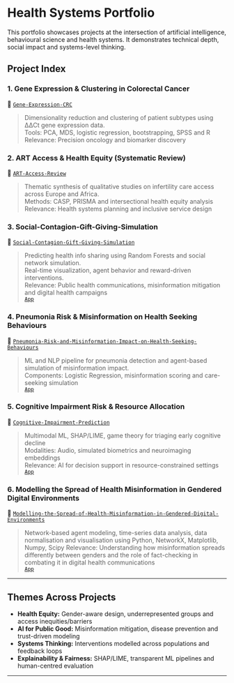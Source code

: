 # Health Systems Portfolio

This portfolio showcases projects at the intersection of artificial intelligence, behavioural science and health systems. It demonstrates technical depth, social impact and systems-level thinking.

## Project Index

### 1. Gene Expression & Clustering in Colorectal Cancer
📁 [`Gene-Expression-CRC`](https://github.com/ihe-k/Multi-Omics-Data-Analysis-of-Biomarkers-in-Colorectal-Cancer-A-Systems-Approach)
> Dimensionality reduction and clustering of patient subtypes using ΔΔCt gene expression data.  
> Tools: PCA, MDS, logistic regression, bootstrapping, SPSS and R  
> Relevance: Precision oncology and biomarker discovery

### 2. ART Access & Health Equity (Systematic Review)
📁 [`ART-Access-Review`](https://github.com/ihe-k/Barriers-and-Patient-Experiences-Across-Ethnicities-in-Africa-and-Europe-Qual-Systematic-Review)
> Thematic synthesis of qualitative studies on infertility care access across Europe and Africa.  
> Methods: CASP, PRISMA and intersectional health equity analysis  
> Relevance: Health systems planning and inclusive service design

### 3. Social-Contagion-Gift-Giving-Simulation
📁 [`Social-Contagion-Gift-Giving-Simulation`](https://github.com/ihe-k/Social-Contagion-Gift-Giving-Simulation)
> Predicting health info sharing using Random Forests and social network simulation.  
> Real-time visualization, agent behavior and reward-driven interventions.  
> Relevance: Public health communications, misinformation mitigation and digital health campaigns  
> [`App`](https://social-contagion-gift-giving-simulation-bys7mmnchm6xnad4tllzxs.streamlit.app/)

### 4. Pneumonia Risk & Misinformation on Health Seeking Behaviours
📁 [`Pneumonia-Risk-and-Misinformation-Impact-on-Health-Seeking-Behaviours`](https://github.com/ihe-k/Pneumonia-Risk-and-Misinformation-Impact-on-Health-Seeking-Behaviours)
> ML and NLP pipeline for pneumonia detection and agent-based simulation of misinformation impact.  
> Components: Logistic Regression, misinformation scoring and care-seeking simulation  
> [`App`](https://pneumonia-risk-and-misinformation-impact-on-health-seeking-beh.streamlit.app/)

### 5. Cognitive Impairment Risk & Resource Allocation
📁 [`Cognitive-Impairment-Prediction`](https://github.com/ihe-k/Cognitive_AI_Triage)
> Multimodal ML, SHAP/LIME, game theory for triaging early cognitive decline  
> Modalities: Audio, simulated biometrics and neuroimaging embeddings  
> Relevance: AI for decision support in resource-constrained settings  
> [`App`](https://cognitiveaitriage-upcnmprvydp5bhgfjpox8k.streamlit.app/)

### 6. Modelling the Spread of Health Misinformation in Gendered Digital Environments
📁 [`Modelling-the-Spread-of-Health-Misinformation-in-Gendered-Digital-Environments`](https://github.com/ihe-k/Modelling-the-Spread-of-Health-Misinformation-in-Gendered-Digital-Environments)
> Network-based agent modeling, time-series data analysis, data normalisation and visualisation using Python, NetworkX, Matplotlib, Numpy, Scipy 
> Relevance: Understanding how misinformation spreads differently between genders and the role of fact-checking in combating it in digital health communications  
> [`App`](https://social-contagion-gift-giving-simulation-bys7mmnchm6xnad4tllzxs.streamlit.app/)

---

## Themes Across Projects

- **Health Equity:** Gender-aware design, underrepresented groups and access inequities/barriers  
- **AI for Public Good:** Misinformation mitigation, disease prevention and trust-driven modeling  
- **Systems Thinking:** Interventions modelled across populations and feedback loops  
- **Explainability & Fairness:** SHAP/LIME, transparent ML pipelines and human-centred evaluation

---
